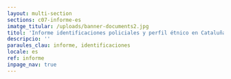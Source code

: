 ```yaml
---
layout: multi-section
sections: c07-informe-es
imatge_titular: /uploads/banner-documents2.jpg
titol: 'Informe identificaciones policiales y perfil étnico en Cataluña 2018'
descripcio: ''
paraules_clau: informe, identificaciones
locale: es
ref: informe
inpage_nav: true
---
```

